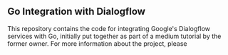 ## Go Integration with Dialogflow
This repository contains the code for integrating Google's Dialogflow services with Go, initially put together as part of a medium tutorial by the former owner. For more information about the project, please 